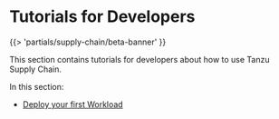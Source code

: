 # Tutorials for Developers

{{> 'partials/supply-chain/beta-banner' }}

This section contains tutorials for developers about how to use Tanzu Supply Chain.

In this section:

- [Deploy your first Workload](./deploy-your-first-workload.hbs.md)
